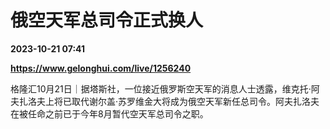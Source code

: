 # 俄空天军总司令正式换人

**2023-10-21 07:41**

**https://www.gelonghui.com/live/1256240**

格隆汇10月21日｜据塔斯社，一位接近俄罗斯空天军的消息人士透露，维克托·阿夫扎洛夫上将已取代谢尔盖·苏罗维金大将成为俄空天军新任总司令。阿夫扎洛夫在被任命之前已于今年8月暂代空天军总司令之职。
